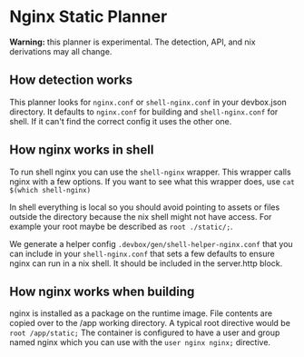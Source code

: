 # Nginx Static Planner

**Warning:** this planner is experimental. The detection, API, and nix derivations may all change.

## How detection works

This planner looks for `nginx.conf` or `shell-nginx.conf` in your devbox.json
directory. It defaults to `nginx.conf` for building and `shell-nginx.conf` for 
shell. If it can't find the correct config it uses the other one.

## How nginx works in shell

To run shell nginx you can use the `shell-nginx` wrapper. This wrapper calls nginx 
with a few options. If you want to see what this wrapper does, use `cat $(which shell-nginx)`

In shell everything is local so you should avoid pointing to assets or files outside 
the directory because the nix shell might not have access. For example your root
maybe be described as `root ./static/;`. 

We generate a helper config `.devbox/gen/shell-helper-nginx.conf` that you can 
include in your `shell-nginx.conf` that sets a few defaults to ensure nginx can 
run in a nix shell. It should be included in the server.http block.

## How nginx works when building

nginx is installed as a package on the runtime image. File contents are copied over
to the /app working directory. A typical root directive would be `root /app/static;`
The container is configured to have a user and group named nginx which you can use
with the `user nginx nginx;` directive.
